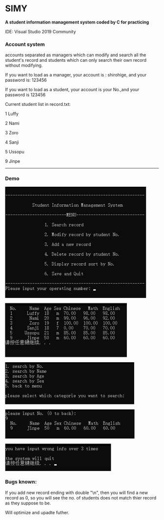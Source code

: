# SIMY

**A student information management system coded by C for practicing**

IDE: Visual Studio 2019 Community

### Account system

accounts separated as managers which can modify and search all the student's record and students which can only search their own record without modifying.

If you want to load as a manager, your account is : shirohige, and your password is: 123456

If you want to load as a student, your account is your No.,and your password is 123456

Current student list in record.txt:

1 Luffy

2 Nami

3 Zoro

4 Sanji

5 Ussopu

9 Jinpe

---

### Demo

![avatar](demo1.png)

![avatar](demo2.png)

![avatar](demo3.png)

![avatar](demo4.png)

![avatar](demo5.png)


### Bugs known:

If you add new record ending with double "\n", then you will find a new record as 0, so you will see the no. of students does not match thier record as they suppose to be.

Will optimize and upadte futher.
